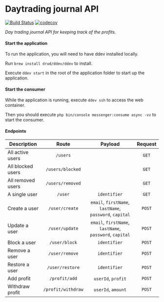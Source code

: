 # Daytrading journal API
[![Build Status](https://travis-ci.org/rickintveld/daytrading-journal-api.svg?branch=master)](https://travis-ci.org/rickintveld/daytrading-journal-api)
[![codecov](https://codecov.io/gh/rickone1/daytrading-journal-api/branch/master/graph/badge.svg)](https://codecov.io/gh/rickone1/daytrading-journal-api)

*Day trading journal API for keeping track of the profits.*

#### Start the application
To run the application, you will need to have ddev installed locally.

Run `brew install drud/ddev/ddev` to install.

Execute `ddev start` in the root of the application folder to start up the application.

#### Start the consumer
While the application is running, execute `ddev ssh` to access the web container.

Then you should execute `php bin/console messenger:consume async -vv` to start the consumer.

#### Endpoints

| Description       | Route              | Payload                                                 | Request |
| ------------------|:--------------:    | :-----------------------------------------------------: | :------:|
| All active users  | `/users`           |                                                         | `GET`   |
| All blocked users | `/users/blocked`   |                                                         | `GET`   |
| All removed users | `/users/removed`   |                                                         | `GET`   |
| A single user     | `/user`            | `identifier`                                            | `GET`   |
| Create a user     | `/user/create`     | `email`, `firstName`, `lastName`, `password`, `capital` | `POST`  |
| Update a user     | `/user/update`     | `email`, `firstName`, `lastName`, `password`, `capital` | `POST`  |
| Block a user      | `/user/block`      | `identifier`                                            | `POST`  |
| Remove a user     | `/user/remove`     | `identifier`                                            | `POST`  |
| Restore a user    | `/user/restore`    | `identifier`                                            | `POST`  |
| Add profit        | `/profit/add`      | `userId`, `profit`                                      | `POST`  |
| Withdraw profit   | `/profit/withdraw` | `userId`, `amount`                                      | `POST`  |
